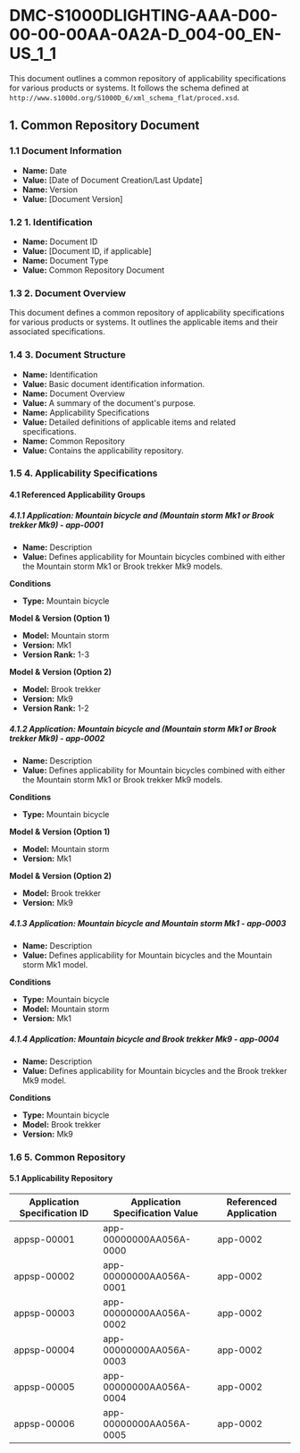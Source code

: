 # DMC-S1000DLIGHTING-AAA-D00-00-00-00AA-0A2A-D_004-00_EN-US_1_1

This document outlines a common repository of applicability specifications for various products or systems. It follows the schema defined at `http://www.s1000d.org/S1000D_6/xml_schema_flat/proced.xsd`.

## 1. Common Repository Document

### 1.1 Document Information

*   **Name:** Date
*   **Value:** [Date of Document Creation/Last Update]
*   **Name:** Version
*   **Value:** [Document Version]

### 1.2 1. Identification

*   **Name:** Document ID
*   **Value:** [Document ID, if applicable]
*   **Name:** Document Type
*   **Value:** Common Repository Document

### 1.3 2. Document Overview

This document defines a common repository of applicability specifications for various products or systems. It outlines the applicable items and their associated specifications.

### 1.4 3. Document Structure

*   **Name:** Identification
*   **Value:** Basic document identification information.
*   **Name:** Document Overview
*   **Value:** A summary of the document's purpose.
*   **Name:** Applicability Specifications
*   **Value:** Detailed definitions of applicable items and related specifications.
*   **Name:** Common Repository
*   **Value:** Contains the applicability repository.

### 1.5 4. Applicability Specifications

#### 4.1 Referenced Applicability Groups

##### 4.1.1 Application: Mountain bicycle and (Mountain storm Mk1 or Brook trekker Mk9) - app-0001

*   **Name:** Description
*   **Value:** Defines applicability for Mountain bicycles combined with either the Mountain storm Mk1 or Brook trekker Mk9 models.

**Conditions**

*   **Type:** Mountain bicycle

**Model & Version (Option 1)**

*   **Model:** Mountain storm
*   **Version:** Mk1
*   **Version Rank:** 1-3

**Model & Version (Option 2)**

*   **Model:** Brook trekker
*   **Version:** Mk9
*   **Version Rank:** 1-2

##### 4.1.2 Application: Mountain bicycle and (Mountain storm Mk1 or Brook trekker Mk9) - app-0002

*   **Name:** Description
*   **Value:** Defines applicability for Mountain bicycles combined with either the Mountain storm Mk1 or Brook trekker Mk9 models.

**Conditions**

*   **Type:** Mountain bicycle

**Model & Version (Option 1)**

*   **Model:** Mountain storm
*   **Version:** Mk1

**Model & Version (Option 2)**

*   **Model:** Brook trekker
*   **Version:** Mk9

##### 4.1.3 Application: Mountain bicycle and Mountain storm Mk1 - app-0003

*   **Name:** Description
*   **Value:** Defines applicability for Mountain bicycles and the Mountain storm Mk1 model.

**Conditions**

*   **Type:** Mountain bicycle
*   **Model:** Mountain storm
*   **Version:** Mk1

##### 4.1.4 Application: Mountain bicycle and Brook trekker Mk9 - app-0004

*   **Name:** Description
*   **Value:** Defines applicability for Mountain bicycles and the Brook trekker Mk9 model.

**Conditions**

*   **Type:** Mountain bicycle
*   **Model:** Brook trekker
*   **Version:** Mk9

### 1.6 5. Common Repository

#### 5.1 Applicability Repository

| Application Specification ID | Application Specification Value | Referenced Application |
|---|---|---|
| appsp-00001 | app-00000000AA056A-0000 | app-0002 |
| appsp-00002 | app-00000000AA056A-0001 | app-0002 |
| appsp-00003 | app-00000000AA056A-0002 | app-0002 |
| appsp-00004 | app-00000000AA056A-0003 | app-0002 |
| appsp-00005 | app-00000000AA056A-0004 | app-0002 |
| appsp-00006 | app-00000000AA056A-0005 | app-0002 |